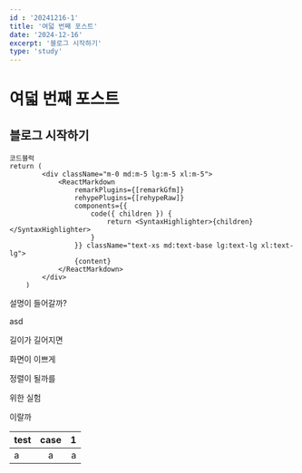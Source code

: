 ```yaml
---
id : '20241216-1'
title: '여덟 번째 포스트'
date: '2024-12-16'
excerpt: '블로그 시작하기'
type: 'study'
---
```


# 여덟 번째 포스트

## 블로그 시작하기

```
코드블럭
return (
        <div className="m-0 md:m-5 lg:m-5 xl:m-5">
            <ReactMarkdown
                remarkPlugins={[remarkGfm]}
                rehypePlugins={[rehypeRaw]}
                components={{
                    code({ children }) {
                        return <SyntaxHighlighter>{children}</SyntaxHighlighter>
                    }
                }} className="text-xs md:text-base lg:text-lg xl:text-lg">
                {content}
            </ReactMarkdown>
        </div>
    )
```
<div class="markdown">
    <span class="explanation">설명이 들어갈까?</span>
</div>

asd

길이가
길어지면

화면이
이쁘게

정렬이
될까를

위한
실험

이랄까

|test|case|1|
|:-|:-:|-:|
|a|a|a|